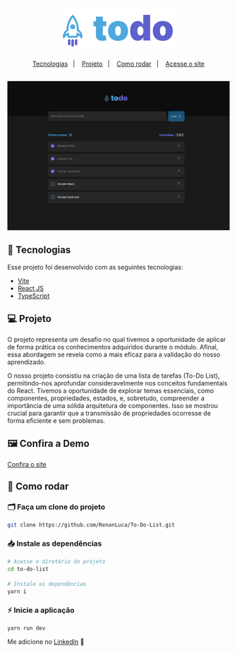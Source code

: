 <h1 align="center">
 <img src="./src/assets/logo.svg" />
</h1>
<p align="center">
  <a href="#-tecnologias">Tecnologias</a>&nbsp;&nbsp;&nbsp;|&nbsp;&nbsp;&nbsp;
  <a href="#-projeto">Projeto</a>&nbsp;&nbsp;&nbsp;|&nbsp;&nbsp;&nbsp;
  <a href="#-como-rodar">Como rodar</a>&nbsp;&nbsp;&nbsp;|&nbsp;&nbsp;&nbsp;
  <a href="https://to-do-list-delta-ashy.vercel.app" target="_blank">Acesse o site</a>
</p>

<br>

<img src="./src/assets/preview.png">



## 🚀 Tecnologias

Esse projeto foi desenvolvido com as seguintes tecnologias:

- [Vite](https://vitejs.dev/)
- [React JS](https://pt-br.reactjs.org/)
- [TypeScript](https://www.typescriptlang.org/)

## 💻 Projeto

O projeto representa um desafio no qual tivemos a oportunidade de aplicar de forma prática os conhecimentos adquiridos durante o módulo. Afinal, essa abordagem se revela como a mais eficaz para a validação do nosso aprendizado.

O nosso projeto consistiu na criação de uma lista de tarefas (To-Do List), permitindo-nos aprofundar consideravelmente nos conceitos fundamentais do React. Tivemos a oportunidade de explorar temas essenciais, como componentes, propriedades, estados, e, sobretudo, compreender a importância de uma sólida arquitetura de componentes. Isso se mostrou crucial para garantir que a transmissão de propriedades ocorresse de forma eficiente e sem problemas.

## 🖼 Confira a Demo
<p> <a href="https://to-do-list-delta-ashy.vercel.app" target="_blank"> Confira o site </a> </p>

## 🔧 Como rodar

### 🗂 Faça um clone do projeto

```bash
git clone https://github.com/RenanLuca/To-Do-List.git
```

### 📥 Instale as dependências
```bash
# Acesse o diretório do projeto
cd to-do-list

# Instale as dependências
yarn i
```

### ⚡ Inicie a aplicação
```bash
yarn run dev
```

Me adicione no [LinkedIn](https://www.linkedin.com/in/renanLuca/) :wave: